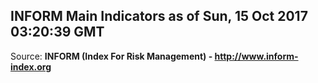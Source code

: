 ## INFORM Main Indicators as of Sun, 15 Oct 2017 03:20:39 GMT

Source: **INFORM (Index For Risk Management) - http://www.inform-index.org**